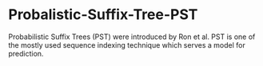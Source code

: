 # Probalistic-Suffix-Tree-PST
Probabilistic Suffix Trees (PST) were introduced by Ron et al. PST is one of the mostly used sequence indexing technique which serves a model for prediction.
